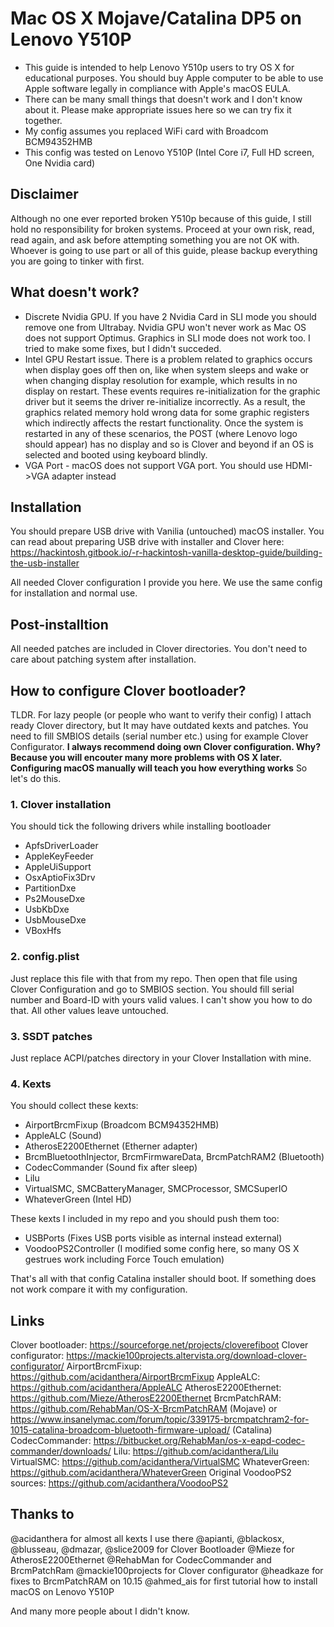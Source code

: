 # Mac OS X Mojave/Catalina DP5 on Lenovo Y510P

* This guide is intended to help Lenovo Y510p users to try OS X for educational purposes. You should buy Apple computer to be able to use Apple software legally in compliance with Apple's macOS EULA.
* There can be many small things that doesn't work and I don't know about it. Please make appropriate issues here so we can try fix it together.
* My config assumes you replaced WiFi card with Broadcom BCM94352HMB
* This config was tested on Lenovo Y510P (Intel Core i7, Full HD screen, One Nvidia card)

## Disclaimer
Although no one ever reported broken Y510p because of this guide, I still hold no responsibility for broken systems. Proceed at your own risk,
read, read again, and ask before attempting something you are not OK with. Whoever is going to use part or all of this guide, please backup
everything you are going to tinker with first.

## What doesn't work?

* Discrete Nvidia GPU. If you have 2 Nvidia Card in SLI mode you should remove one from Ultrabay. Nvidia GPU won't never work as Mac OS does not support Optimus. Graphics in SLI mode does not work too. I tried to make some fixes, but I didn't succeded.
* Intel GPU Restart issue. There is a problem related to graphics occurs when display goes off then on, like when system sleeps and wake or when changing display resolution for example, which results in no display on restart. These events requires re-initialization for the graphic driver but it seems the driver re-initialize incorrectly. As a result, the graphics related memory hold wrong data for some graphic registers which indirectly affects the restart functionality. Once the system is restarted in any of these scenarios, the POST (where Lenovo logo should appear) has no display and so is Clover and beyond if an OS is selected and booted using keyboard blindly.
* VGA Port - macOS does not support VGA port. You should use HDMI->VGA adapter instead

## Installation

You should prepare USB drive with Vanilia (untouched) macOS installer. You can read about preparing USB drive with installer and Clover here: https://hackintosh.gitbook.io/-r-hackintosh-vanilla-desktop-guide/building-the-usb-installer

All needed Clover configuration I provide you here. We use the same config for installation and normal use.

## Post-installtion

All needed patches are included in Clover directories. You don't need to care about patching system after installation.

## How to configure Clover bootloader?

TLDR. For lazy people (or people who want to verify their config) I attach ready Clover directory, but It may have outdated kexts and patches. You need to fill SMBIOS details (serial number etc.) using for example Clover Configurator. **I always recommend doing own Clover configuration. Why? Because you will encouter many more problems with OS X later. Configuring macOS manually will teach you how everything works** So let's do this.

### 1. Clover installation

You should tick the following drivers while installing bootloader

* ApfsDriverLoader
* AppleKeyFeeder
* AppleUiSupport
* OsxAptioFix3Drv
* PartitionDxe
* Ps2MouseDxe
* UsbKbDxe
* UsbMouseDxe
* VBoxHfs

### 2. config.plist

Just replace this file with that from my repo. Then open that file using Clover Configuration and go to SMBIOS section. You should fill serial number and Board-ID with yours valid values. I can't show you how to do that. All other values leave untouched.

### 3. SSDT patches

Just replace ACPI/patches directory in your Clover Installation with mine.

### 4. Kexts

You should collect these kexts:

* AirportBrcmFixup (Broadcom BCM94352HMB)
* AppleALC (Sound)
* AtherosE2200Ethernet (Etherner adapter)
* BrcmBluetoothInjector, BrcmFirmwareData, BrcmPatchRAM2 (Bluetooth)
* CodecCommander (Sound fix after sleep)
* Lilu
* VirtualSMC, SMCBatteryManager, SMCProcessor, SMCSuperIO
* WhateverGreen (Intel HD)

These kexts I included in my repo and you should push them too:
* USBPorts (Fixes USB ports visible as internal instead external)
* VoodooPS2Controller (I modified some config here, so many OS X gestrues work  including Force Touch emulation)

That's all with that config Catalina installer should boot. If something does not work compare it with my configuration.

## Links

Clover bootloader: https://sourceforge.net/projects/cloverefiboot
Clover configurator: https://mackie100projects.altervista.org/download-clover-configurator/
AirportBrcmFixup: https://github.com/acidanthera/AirportBrcmFixup
AppleALC: https://github.com/acidanthera/AppleALC
AtherosE2200Ethernet: https://github.com/Mieze/AtherosE2200Ethernet
BrcmPatchRAM: https://github.com/RehabMan/OS-X-BrcmPatchRAM (Mojave) or https://www.insanelymac.com/forum/topic/339175-brcmpatchram2-for-1015-catalina-broadcom-bluetooth-firmware-upload/ (Catalina)
CodecCommander: https://bitbucket.org/RehabMan/os-x-eapd-codec-commander/downloads/
Lilu: https://github.com/acidanthera/Lilu
VirtualSMC: https://github.com/acidanthera/VirtualSMC
WhateverGreen: https://github.com/acidanthera/WhateverGreen
Original VoodooPS2 sources: https://github.com/acidanthera/VoodooPS2

## Thanks to

@acidanthera for almost all kexts I use there
@apianti, @blackosx, @blusseau, @dmazar, @slice2009 for Clover Bootloader
@Mieze for AtherosE2200Ethernet
@RehabMan for CodecCommander and BrcmPatchRam
@mackie100projects for Clover configurator
@headkaze for fixes to BrcmPatchRAM on 10.15
@ahmed_ais for first tutorial how to install macOS on Lenovo Y510P

And many more people about I didn't know.
